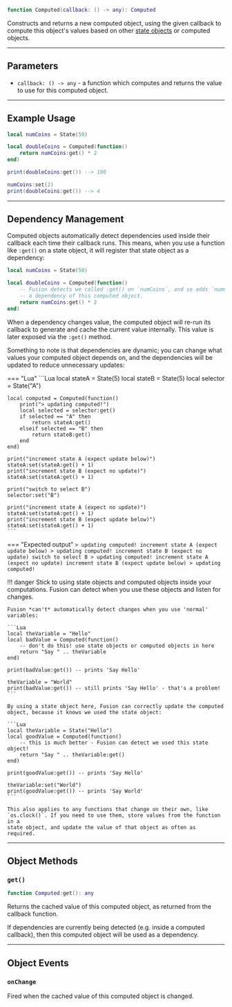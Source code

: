 ```Lua
function Computed(callback: () -> any): Computed
```

Constructs and returns a new computed object, using the given callback to
compute this object's values based on other [state objects](../state) or computed objects.

-----

## Parameters

- `callback: () -> any` - a function which computes and returns the value to use
for this computed object.

-----

## Example Usage

```Lua
local numCoins = State(50)

local doubleCoins = Computed(function()
	return numCoins:get() * 2
end)

print(doubleCoins:get()) --> 100

numCoins:set(2)
print(doubleCoins:get()) --> 4
```

-----

## Dependency Management

Computed objects automatically detect dependencies used inside their callback
each time their callback runs. This means, when you use a function like `:get()`
on a state object, it will register that state object as a dependency:

```Lua
local numCoins = State(50)

local doubleCoins = Computed(function()
	-- Fusion detects we called :get() on `numCoins`, and so adds `numCoins` as
	-- a dependency of this computed object.
	return numCoins:get() * 2
end)
```

When a dependency changes value, the computed object will re-run its callback to
generate and cache the current value internally. This value is later exposed via
the `:get()` method.

Something to note is that dependencies are dynamic; you can change what values
your computed object depends on, and the dependencies will be updated to reduce
unnecessary updates:

=== "Lua"
	```Lua
	local stateA = State(5)
	local stateB = State(5)
	local selector = State("A")

	local computed = Computed(function()
		print("> updating computed!")
		local selected = selector:get()
		if selected == "A" then
			return stateA:get()
		elseif selected == "B" then
			return stateB:get()
		end
	end)

	print("increment state A (expect update below)")
	stateA:set(stateA:get() + 1)
	print("increment state B (expect no update)")
	stateA:set(stateA:get() + 1)

	print("switch to select B")
	selector:set("B")

	print("increment state A (expect no update)")
	stateA:set(stateA:get() + 1)
	print("increment state B (expect update below)")
	stateA:set(stateA:get() + 1)
	```
=== "Expected output"
	```
	> updating computed!
	increment state A (expect update below)
	> updating computed!
	increment state B (expect no update)
	switch to select B
	> updating computed!
	increment state A (expect no update)
	increment state B (expect update below)
	> updating computed!
	```

!!! danger
	Stick to using state objects and computed objects inside your computations.
	Fusion can detect when you use these objects and listen for changes.

	Fusion *can't* automatically detect changes when you use 'normal' variables:

	```Lua
	local theVariable = "Hello"
	local badValue = Computed(function()
		-- don't do this! use state objects or computed objects in here
		return "Say " .. theVariable
	end)

	print(badValue:get()) -- prints 'Say Hello'

	theVariable = "World"
	print(badValue:get()) -- still prints 'Say Hello' - that's a problem!
	```

	By using a state object here, Fusion can correctly update the computed
	object, because it knows we used the state object:

	```Lua
	local theVariable = State("Hello")
	local goodValue = Computed(function()
		-- this is much better - Fusion can detect we used this state object!
		return "Say " .. theVariable:get()
	end)

	print(goodValue:get()) -- prints 'Say Hello'

	theVariable:set("World")
	print(goodValue:get()) -- prints 'Say World'
	```

	This also applies to any functions that change on their own, like
	`os.clock()`. If you need to use them, store values from the function in a
	state object, and update the value of that object as often as required.

-----

## Object Methods

### `get()`

```Lua
function Computed:get(): any
```
Returns the cached value of this computed object, as returned from the callback
function.

If dependencies are currently being detected (e.g. inside a computed callback),
then this computed object will be used as a dependency.

-----

## Object Events

### `onChange`

Fired when the cached value of this computed object is changed.